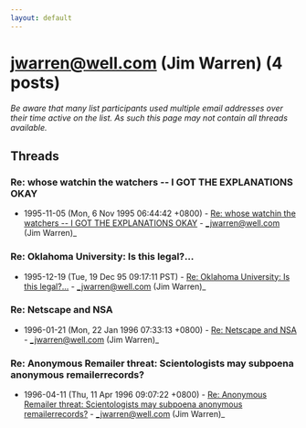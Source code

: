 ```yaml
---
layout: default
---
```


# jwarren@well.com (Jim Warren) (4 posts)

_Be aware that many list participants used multiple email addresses over their time active on the list. As such this page may not contain all threads available._

## Threads

### Re: whose watchin the watchers -- I GOT THE EXPLANATIONS OKAY
+ 1995-11-05 (Mon, 6 Nov 1995 06:44:42 +0800) - [Re: whose watchin the watchers -- I GOT THE EXPLANATIONS OKAY](/archive/1995/11/3322ec5d67f33a2d4b2596e09ea0477fdf3b144bc7e489e1a78254fd25752b98) - _jwarren@well.com (Jim Warren)_

### Re: Oklahoma University: Is this legal?...
+ 1995-12-19 (Tue, 19 Dec 95 09:17:11 PST) - [Re: Oklahoma University: Is this legal?...](/archive/1995/12/8a50e2b6dd2ae6f88152ef3338d9f34f4bd96fae5b221d5ee355671ccfdb42b2) - _jwarren@well.com (Jim Warren)_

### Re: Netscape and NSA
+ 1996-01-21 (Mon, 22 Jan 1996 07:33:13 +0800) - [Re: Netscape and NSA](/archive/1996/01/5d868e4ac1baf7f5e49f5daa1dfe003b9573be78cb5ba5c39342cdc603a4cd56) - _jwarren@well.com (Jim Warren)_

### Re: Anonymous Remailer threat: Scientologists may subpoena anonymous remailerrecords?
+ 1996-04-11 (Thu, 11 Apr 1996 09:07:22 +0800) - [Re: Anonymous Remailer threat: Scientologists may subpoena anonymous remailerrecords?](/archive/1996/04/1e3479bba81c512b92766a30617d27c88dc417dd7689e455f3b9ba272287e024) - _jwarren@well.com (Jim Warren)_


